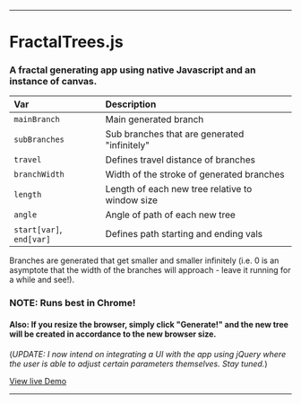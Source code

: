 ___
# FractalTrees.js
### A fractal generating app using native Javascript and an instance of canvas.

| Var             | Description     |
| :-------------   |:---------------|
| `mainBranch`      | Main generated branch|
| `subBranches`    | Sub branches that are generated "infinitely"|
| `travel`          | Defines travel distance of branches|
| `branchWidth`     | Width of the stroke of generated branches|
| `length`          | Length of each new tree relative to window size|
| `angle`           | Angle of path of each new tree|
| `start[var]`, `end[var]` | Defines path starting and ending vals|

Branches are generated that get smaller and smaller infinitely  (i.e. 0 is an asymptote that the width of the branches will approach - leave it running for a while and see!).

### NOTE: Runs best in Chrome!
#### Also: If you resize the browser, simply click "Generate!" and the new tree will be created in accordance to the new browser size.

(*UPDATE: I now intend on integrating a UI with the app using jQuery where the user is able to adjust certain parameters themselves. Stay tuned.*)

[View live Demo](https://rawgit.com/sambgordon/Recursive-Fractal-Trees/master/index.html)
___
